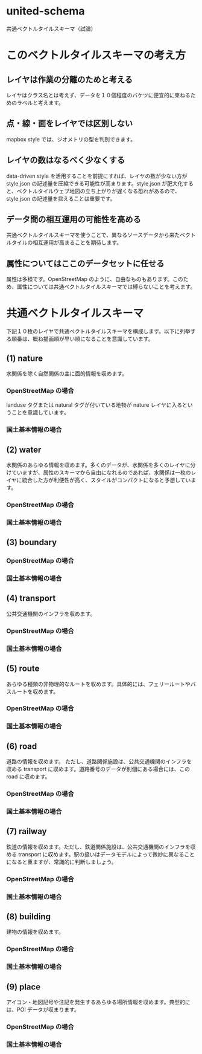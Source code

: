 # united-schema
共通ベクトルタイルスキーマ（試論）

# このベクトルタイルスキーマの考え方
## レイヤは作業の分離のためと考える
レイヤはクラス名とは考えず、データを１０個程度のバケツに便宜的に束ねるためのラベルと考えます。
## 点・線・面をレイヤでは区別しない
mapbox style では、ジオメトリの型を判別できます。
## レイヤの数はなるべく少なくする
data-driven style を活用することを前提にすれば、レイヤの数が少ない方が style.json の記述量を圧縮できる可能性が高まります。style.json が肥大化すると、ベクトルタイルウェブ地図の立ち上がりが遅くなる恐れがあるので、style.json の記述量を抑えることは重要です。
## データ間の相互運用の可能性を高める
共通ベクトルタイルスキーマを使うことで、異なるソースデータから来たベクトルタイルの相互運用が高まることを期待します。
## 属性についてはここのデータセットに任せる
属性は多様です。OpenStreetMap のように、自由なものもあります。このため、属性については共通ベクトルタイルスキーマでは縛らないことを考えます。

# 共通ベクトルタイルスキーマ
下記１０枚のレイヤで共通ベクトルタイルスキーマを構成します。以下に列挙する順番は、概ね描画順が早い順になることを意識しています。

## (1) nature
水関係を除く自然関係の主に面的情報を収めます。

### OpenStreetMap の場合
landuse タグまたは natural タグが付いている地物が nature レイヤに入るということを意識しています。

### 国土基本情報の場合

## (2) water
水関係のあらゆる情報を収めます。多くのデータが、水関係を多くのレイヤに分けていますが、属性のスキーマから自由になれるのであれば、水関係は一枚のレイヤに統合した方が利便性が高く、スタイルがコンパクトになると予想しています。

### OpenStreetMap の場合

### 国土基本情報の場合

## (3) boundary 

### OpenStreetMap の場合

### 国土基本情報の場合

## (4) transport
公共交通機関のインフラを収めます。

### OpenStreetMap の場合

### 国土基本情報の場合

## (5) route
あらゆる種類の非物理的なルートを収めます。具体的には、フェリールートやバスルートを収めます。 

### OpenStreetMap の場合

### 国土基本情報の場合

## (6) road
道路の情報を収めます。 ただし、道路関係施設は、公共交通機関のインフラを収める transport に収めます。道路番号のデータが別個にある場合には、この road に収めます。

### OpenStreetMap の場合

### 国土基本情報の場合

## (7) railway 
鉄道の情報を収めます。ただし、鉄道関係施設は、公共交通機関のインフラを収める transport に収めます。駅の扱いはデータモデルによって微妙に異なることになると重ますが、常識的に判断しましょう。

### OpenStreetMap の場合

### 国土基本情報の場合

## (8) building
建物の情報を収めます。

### OpenStreetMap の場合

### 国土基本情報の場合

## (9) place
アイコン・地図記号や注記を発生するあらゆる場所情報を収めます。典型的には、POI データが収まります。 

### OpenStreetMap の場合

### 国土基本情報の場合

